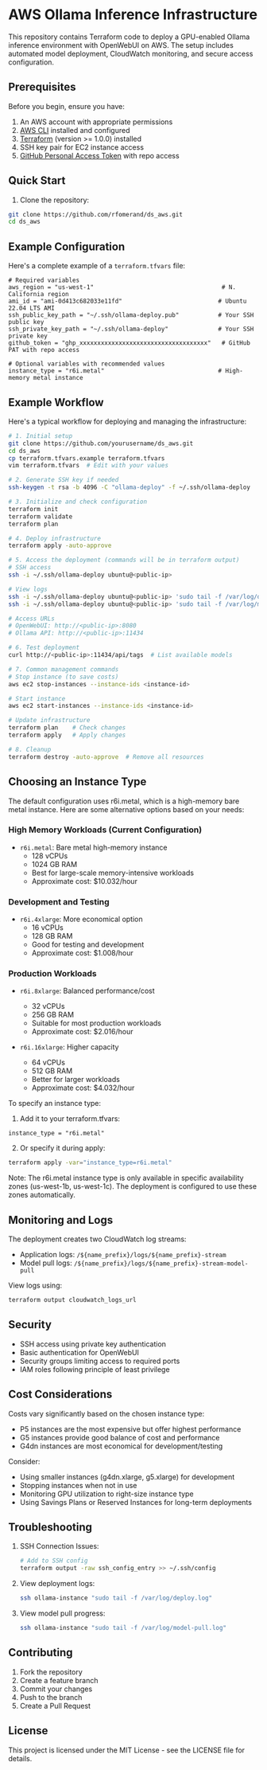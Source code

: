 # AWS Ollama Inference Infrastructure

This repository contains Terraform code to deploy a GPU-enabled Ollama inference environment with OpenWebUI on AWS. The setup includes automated model deployment, CloudWatch monitoring, and secure access configuration.

## Prerequisites

Before you begin, ensure you have:

1. An AWS account with appropriate permissions
2. [AWS CLI](https://aws.amazon.com/cli/) installed and configured
3. [Terraform](https://www.terraform.io/downloads.html) (version >= 1.0.0) installed
4. SSH key pair for EC2 instance access
5. [GitHub Personal Access Token](https://github.com/settings/tokens) with repo access

## Quick Start

1. Clone the repository:
```bash
git clone https://github.com/rfomerand/ds_aws.git
cd ds_aws
```

## Example Configuration

Here's a complete example of a `terraform.tfvars` file:

```hcl
# Required variables
aws_region = "us-west-1"                                    # N. California region
ami_id = "ami-0d413c682033e11fd"                           # Ubuntu 22.04 LTS AMI
ssh_public_key_path = "~/.ssh/ollama-deploy.pub"           # Your SSH public key
ssh_private_key_path = "~/.ssh/ollama-deploy"              # Your SSH private key
github_token = "ghp_xxxxxxxxxxxxxxxxxxxxxxxxxxxxxxxxxxxx"   # GitHub PAT with repo access

# Optional variables with recommended values
instance_type = "r6i.metal"                                # High-memory metal instance
```

## Example Workflow

Here's a typical workflow for deploying and managing the infrastructure:

```bash
# 1. Initial setup
git clone https://github.com/yourusername/ds_aws.git
cd ds_aws
cp terraform.tfvars.example terraform.tfvars
vim terraform.tfvars  # Edit with your values

# 2. Generate SSH key if needed
ssh-keygen -t rsa -b 4096 -C "ollama-deploy" -f ~/.ssh/ollama-deploy

# 3. Initialize and check configuration
terraform init
terraform validate
terraform plan

# 4. Deploy infrastructure
terraform apply -auto-approve

# 5. Access the deployment (commands will be in terraform output)
# SSH access
ssh -i ~/.ssh/ollama-deploy ubuntu@<public-ip>

# View logs
ssh -i ~/.ssh/ollama-deploy ubuntu@<public-ip> 'sudo tail -f /var/log/deploy.log'
ssh -i ~/.ssh/ollama-deploy ubuntu@<public-ip> 'sudo tail -f /var/log/model-pull.log'

# Access URLs
# OpenWebUI: http://<public-ip>:8080
# Ollama API: http://<public-ip>:11434

# 6. Test deployment
curl http://<public-ip>:11434/api/tags  # List available models

# 7. Common management commands
# Stop instance (to save costs)
aws ec2 stop-instances --instance-ids <instance-id>

# Start instance
aws ec2 start-instances --instance-ids <instance-id>

# Update infrastructure
terraform plan    # Check changes
terraform apply   # Apply changes

# 8. Cleanup
terraform destroy -auto-approve  # Remove all resources
```

## Choosing an Instance Type

The default configuration uses r6i.metal, which is a high-memory bare metal instance. Here are some alternative options based on your needs:

### High Memory Workloads (Current Configuration)
- `r6i.metal`: Bare metal high-memory instance
  - 128 vCPUs
  - 1024 GB RAM
  - Best for large-scale memory-intensive workloads
  - Approximate cost: $10.032/hour

### Development and Testing
- `r6i.4xlarge`: More economical option
  - 16 vCPUs
  - 128 GB RAM
  - Good for testing and development
  - Approximate cost: $1.008/hour

### Production Workloads
- `r6i.8xlarge`: Balanced performance/cost
  - 32 vCPUs
  - 256 GB RAM
  - Suitable for most production workloads
  - Approximate cost: $2.016/hour

- `r6i.16xlarge`: Higher capacity
  - 64 vCPUs
  - 512 GB RAM
  - Better for larger workloads
  - Approximate cost: $4.032/hour

To specify an instance type:
1. Add it to your terraform.tfvars:
```hcl
instance_type = "r6i.metal"
```
2. Or specify it during apply:
```bash
terraform apply -var="instance_type=r6i.metal"
```

Note: The r6i.metal instance type is only available in specific availability zones (us-west-1b, us-west-1c). The deployment is configured to use these zones automatically.

## Monitoring and Logs
The deployment creates two CloudWatch log streams:
- Application logs: `/${name_prefix}/logs/${name_prefix}-stream`
- Model pull logs: `/${name_prefix}/logs/${name_prefix}-stream-model-pull`

View logs using:
```bash
terraform output cloudwatch_logs_url
```

## Security
- SSH access using private key authentication
- Basic authentication for OpenWebUI
- Security groups limiting access to required ports
- IAM roles following principle of least privilege

## Cost Considerations
Costs vary significantly based on the chosen instance type:
- P5 instances are the most expensive but offer highest performance
- G5 instances provide good balance of cost and performance
- G4dn instances are most economical for development/testing

Consider:
- Using smaller instances (g4dn.xlarge, g5.xlarge) for development
- Stopping instances when not in use
- Monitoring GPU utilization to right-size instance type
- Using Savings Plans or Reserved Instances for long-term deployments

## Troubleshooting
1. SSH Connection Issues:
   ```bash
   # Add to SSH config
   terraform output -raw ssh_config_entry >> ~/.ssh/config
   ```

2. View deployment logs:
   ```bash
   ssh ollama-instance "sudo tail -f /var/log/deploy.log"
   ```

3. View model pull progress:
   ```bash
   ssh ollama-instance "sudo tail -f /var/log/model-pull.log"
   ```

## Contributing
1. Fork the repository
2. Create a feature branch
3. Commit your changes
4. Push to the branch
5. Create a Pull Request

## License
This project is licensed under the MIT License - see the LICENSE file for details.
